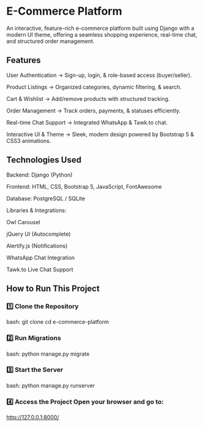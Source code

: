 # E-Commerce Platform
An interactive, feature-rich e-commerce platform built using Django with a modern UI theme, offering a seamless shopping experience, real-time chat, and structured order management.

 ## Features
User Authentication → Sign-up, login, & role-based access (buyer/seller).

Product Listings → Organized categories, dynamic filtering, & search.

Cart & Wishlist → Add/remove products with structured tracking.

Order Management → Track orders, payments, & statuses efficiently.

Real-time Chat Support → Integrated WhatsApp & Tawk.to chat.

Interactive UI & Theme → Sleek, modern design powered by Bootstrap 5 & CSS3 animations.

## Technologies Used
Backend: Django (Python)

Frontend: HTML, CSS, Bootstrap 5, JavaScript, FontAwesome

Database: PostgreSQL / SQLite

Libraries & Integrations:

Owl Carousel

jQuery UI (Autocomplete)

Alertify.js (Notifications)

WhatsApp Chat Integration

Tawk.to Live Chat Support

 ## How to Run This Project
### 1️⃣ Clone the Repository

 bash: 
git clone <repo-url>
cd e-commerce-platform
### 2️⃣ Run Migrations

 bash: 
python manage.py migrate
### 3️⃣ Start the Server

 bash: 
python manage.py runserver
### 4️⃣ Access the Project Open your browser and go to:

http://127.0.0.1:8000/

